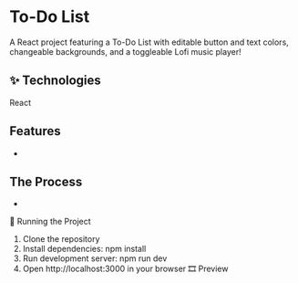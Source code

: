 # To-Do List
A React project featuring a To-Do List with editable button and text colors, changeable backgrounds, and a toggleable Lofi music player! 

## ✨ Technologies
React

## Features
- 

## The Process
- 

🚦 Running the Project
1. Clone the repository
2. Install dependencies: npm install
3. Run development server: npm run dev
4. Open http://localhost:3000 in your browser
🎞️ Preview

